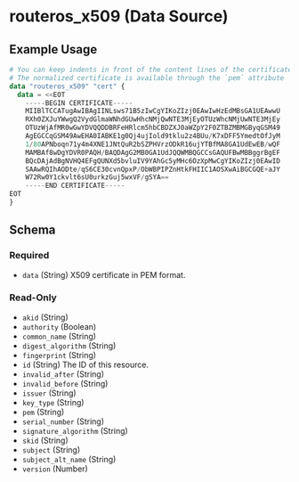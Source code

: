 # routeros_x509 (Data Source)


## Example Usage
```terraform
# You can keep indents in front of the content lines of the certificate.
# The normalized certificate is available through the `pem` attribute
data "routeros_x509" "cert" {
  data = <<EOT
	-----BEGIN CERTIFICATE-----
	MIIBlTCCATugAwIBAgIINLsws71B5zIwCgYIKoZIzj0EAwIwHzEdMBsGA1UEAwwU
	RXh0ZXJuYWwgQ2VydGlmaWNhdGUwHhcNMjQwNTE3MjEyOTUzWhcNMjUwNTE3MjEy
	OTUzWjAfMR0wGwYDVQQDDBRFeHRlcm5hbCBDZXJ0aWZpY2F0ZTBZMBMGByqGSM49
	AgEGCCqGSM49AwEHA0IABKE1g0Qj4ujIold9tklu2z4BUu/K7xDFF5YmedtOfJyM
	1/80APNboqn71y4m4XNE1JNtQuR2bSZPHVrzODkR16ujYTBfMA8GA1UdEwEB/wQF
	MAMBAf8wDgYDVR0PAQH/BAQDAgG2MB0GA1UdJQQWMBQGCCsGAQUFBwMBBggrBgEF
	BQcDAjAdBgNVHQ4EFgQUNXd5bvluIV9YAhGc5yMHc6OzXpMwCgYIKoZIzj0EAwID
	SAAwRQIhAODte/qS6CE30cvnQpxP/ObWBPIPZnHtkFHIIC1AOSXwAiBGCGQE+aJY
	W72Rw0Y1ckvlt6sU0urkzGuj5wxVF/gSYA==
	-----END CERTIFICATE-----
EOT
}
```

<!-- schema generated by tfplugindocs -->
## Schema

### Required

- `data` (String) X509 certificate in PEM format.

### Read-Only

- `akid` (String)
- `authority` (Boolean)
- `common_name` (String)
- `digest_algorithm` (String)
- `fingerprint` (String)
- `id` (String) The ID of this resource.
- `invalid_after` (String)
- `invalid_before` (String)
- `issuer` (String)
- `key_type` (String)
- `pem` (String)
- `serial_number` (String)
- `signature_algorithm` (String)
- `skid` (String)
- `subject` (String)
- `subject_alt_name` (String)
- `version` (Number)


